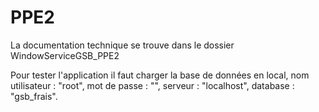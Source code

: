 # PPE2

La documentation technique se trouve dans le dossier WindowServiceGSB_PPE2

Pour tester l'application il faut charger la base de données en local,
nom utilisateur : "root",
mot de passe : "",
serveur : "localhost",
database : "gsb_frais".
